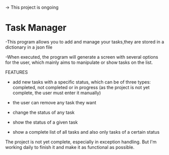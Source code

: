 -> This project is ongoing
# Task Manager
-This program allows you to add and manage your tasks,they are stored in a dictionary in a json file

-When executed, the program will generate a screen with several options for the user, which mainly aims to manipulate or show tasks on the list.

FEATURES
- add new tasks with a specific status, which can be of three types: completed, not completed or in progress (as the project is not yet complete, the user must enter it manually)
- the user can remove any task they want
- change the status of any task

- show the status of a given task
- show a complete list of all tasks and also only tasks of a certain status

The project is not yet complete, especially in exception handling. But I'm working daily to finish it and make it as functional as possible.
